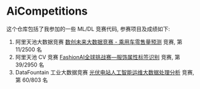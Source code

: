 # AiCompetitions

这个仓库包括了我参加的一些 ML/DL 竞赛代码, 参赛项目及成绩如下:

1. 阿里天池大数据竞赛 [数创未来大数据竞赛 - 乘用车零售量预测](https://tianchi.aliyun.com/competition/introduction.htm?spm=5176.11409106.5678.1.423a2307E5bAgP&raceId=231640) 竞赛, 第 11/2500 名 
2. 阿里天池 CV 竞赛 [FashionAI全球挑战赛—服饰属性标签识别](https://tianchi.aliyun.com/competition/introduction.htm?spm=5176.100067.5678.1.35c66561VUy5Cw&raceId=231649) 竞赛, 第 39/2950 名
3. DataFountain 工业大数据竞赛 [光伏电站人工智能运维大数据处理分析](https://www.datafountain.cn/competitions/303/details/rule) 竞赛, 第 60/803 名 